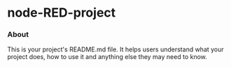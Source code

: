 node-RED-project
================

### About

This is your project's README.md file. It helps users understand what your
project does, how to use it and anything else they may need to know.